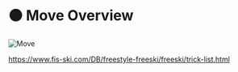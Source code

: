 # 🟠 <move>Move Overview</move>

![<move>Move</move>](/Move.png)

https://www.fis-ski.com/DB/freestyle-freeski/freeski/trick-list.html